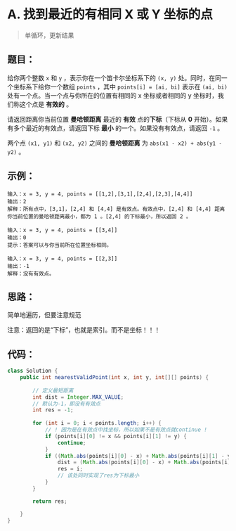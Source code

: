 # A. 找到最近的有相同 X 或 Y 坐标的点

> 单循环，更新结果

## 题目：

给你两个整数 `x` 和 `y` ，表示你在一个笛卡尔坐标系下的 `(x, y)` 处。同时，在同一个坐标系下给你一个数组 `points` ，其中 `points[i] = [ai, bi]` 表示在 `(ai, bi)` 处有一个点。当一个点与你所在的位置有相同的 x 坐标或者相同的 y 坐标时，我们称这个点是 **有效的** 。

请返回距离你当前位置 **曼哈顿距离** 最近的 **有效** 点的**下标**（下标从 **0** 开始）。如果有多个最近的有效点，请返回下标 **最小** 的一个。如果没有有效点，请返回 `-1` 。

两个点 `(x1, y1)` 和 `(x2, y2)` 之间的 **曼哈顿距离** 为 `abs(x1 - x2) + abs(y1 - y2)` 。



## 示例：

```
输入：x = 3, y = 4, points = [[1,2],[3,1],[2,4],[2,3],[4,4]]
输出：2
解释：所有点中，[3,1]，[2,4] 和 [4,4] 是有效点。有效点中，[2,4] 和 [4,4] 距离你当前位置的曼哈顿距离最小，都为 1 。[2,4] 的下标最小，所以返回 2 。
```

```
输入：x = 3, y = 4, points = [[3,4]]
输出：0
提示：答案可以与你当前所在位置坐标相同。
```

```
输入：x = 3, y = 4, points = [[2,3]]
输出：-1
解释：没有有效点。
```



## 思路：

简单地遍历，但要注意规范

注意：返回的是“下标”，也就是索引。而不是坐标！！！



## 代码：

```java
class Solution {
    public int nearestValidPoint(int x, int y, int[][] points) {
        
        // 定义最短距离
        int dist = Integer.MAX_VALUE;
        // 默认为-1，即没有有效点
        int res = -1;
        
        for (int i = 0; i < points.length; i++) {
            // ! 因为是在有效点中找坐标，所以如果不是有效点就continue !
            if (points[i][0] != x && points[i][1] != y) {
                continue;
            }
            if ((Math.abs(points[i][0] - x) + Math.abs(points[i][1] - y)) < dist) {
                dist = (Math.abs(points[i][0] - x) + Math.abs(points[i][1] - y));
                res = i;
                // 该处同时实现了res为下标最小
            }
        }

        return res;

    }
}
```



